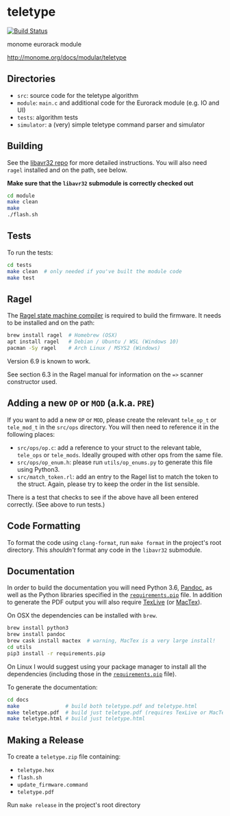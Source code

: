 # teletype

[![Build Status](https://travis-ci.org/monome/teletype.svg?branch=master)](https://travis-ci.org/monome/teletype)

monome eurorack module

http://monome.org/docs/modular/teletype

## Directories

- `src`: source code for the teletype algorithm
- `module`: `main.c` and additional code for the Eurorack module (e.g. IO and UI)
- `tests`: algorithm tests
- `simulator`: a (very) simple teletype command parser and simulator

## Building

See the [libavr32 repo][libavr32] for more detailed instructions. You will also need `ragel` installed and on the path, see below.

**Make sure that the `libavr32` submodule is correctly checked out**

```bash
cd module
make clean
make
./flash.sh
```

## Tests

To run the tests:

```bash
cd tests
make clean  # only needed if you've built the module code
make test
```

## Ragel

The [Ragel state machine compiler][ragel] is required to build the firmware. It needs to be installed and on the path:

```bash
brew install ragel  # Homebrew (OSX)
apt install ragel   # Debian / Ubuntu / WSL (Windows 10)
pacman -Sy ragel    # Arch Linux / MSYS2 (Windows)
```

Version 6.9 is known to work.

See section 6.3 in the Ragel manual for information on the `=>` scanner constructor used.

## Adding a new `OP` or `MOD` (a.k.a. `PRE`)

If you want to add a new `OP` or `MOD`, please create the relevant `tele_op_t` or `tele_mod_t` in the `src/ops` directory. You will then need to reference it in the following places:

- `src/ops/op.c`: add a reference to your struct to the relevant table, `tele_ops` or `tele_mods`. Ideally grouped with other ops from the same file.
- `src/ops/op_enum.h`: please run `utils/op_enums.py` to generate this file using Python3.
- `src/match_token.rl`: add an entry to the Ragel list to match the token to the struct. Again, please try to keep the order in the list sensible.

There is a test that checks to see if the above have all been entered correctly. (See above to run tests.)

## Code Formatting

To format the code using `clang-format`, run `make format` in the project's root directory. This *shouldn't* format any code in the `libavr32` submodule.

[libavr32]: https://github.com/monome/libavr32
[ragel]: http://www.colm.net/open-source/ragel/

## Documentation

In order to build the documentation you will need Python 3.6, [Pandoc][], as well as the Python libraries specified in the [`requirements.pip`][requirements.pip] file. In addition to generate the PDF output you will also require [TexLive][] (or [MacTex][]).

On OSX the dependencies can be installed with `brew`.

```bash
brew install python3
brew install pandoc
brew cask install mactex  # warning, MacTex is a very large install!
cd utils
pip3 install -r requirements.pip
```

On Linux I would suggest using your package manager to install all the dependencies (including those in the [`requirements.pip`][requirements.pip] file).

To generate the documentation:

```bash
cd docs
make               # build both teletype.pdf and teletype.html
make teletype.pdf  # build just teletype.pdf (requires TexLive or MacTex)
make teletype.html # build just teletype.html
```

[requirements.pip]: utils/requirements.pip
[Pandoc]: http://pandoc.org/
[TexLive]: https://www.tug.org/texlive/
[MacTex]: https://www.tug.org/mactex/

## Making a Release

To create a `teletype.zip` file containing:

 - `teletype.hex`
 - `flash.sh`
 - `update_firmware.command`
 - `teletype.pdf`

Run `make release` in the project's root directory
